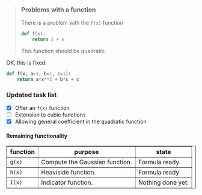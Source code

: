 <!-- Test of GitHub Flavored Markdown -->

<!-- Write in doconce -->
<!-- Translate with doconce format pandoc githu_md --github_md -->

> ### Problems with a function
> 
> There is a problem with the `f(x)` function
> 
> 
> ```python
> def f(x):
>     return 1 + x
> ```
> 
> This function should be quadratic.



OK, this is fixed:


```python
def f(x, a=1, b=1, c=1):
    return a*x**2 + b*x + c
```

### Updated task list

   - [x] Offer an `f(x)` function
   - [ ] Extension to cubic functions
   - [x] Allowing general coefficient in the quadratic function

#### Remaining functionality

<table border="1">
<thead>
<tr><th align="center">function</th> <th align="center">           purpose            </th> <th align="center">      state      </th> </tr>
</thead>
<tbody>
<tr><td align="left">   <code>g(x)</code>      </td> <td align="left">   Compute the Gaussian function.    </td> <td align="left">   Formula ready.       </td> </tr>
<tr><td align="left">   <code>h(x)</code>      </td> <td align="left">   Heaviside function.               </td> <td align="left">   Formula ready.       </td> </tr>
<tr><td align="left">   <code>I(x)</code>      </td> <td align="left">   Indicator function.               </td> <td align="left">   Nothing done yet.    </td> </tr>
</tbody>
</table>

